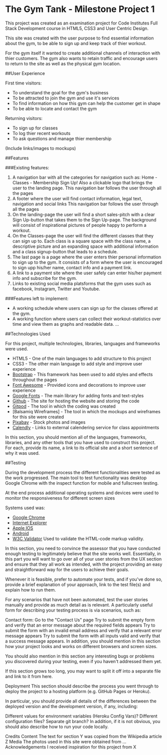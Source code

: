 # The Gym Tank - Milestone Project 1
 This project was created as an examination project for Code  Institutes Full Stack Development course in HTML5, CSS3 and User Centric Design.
 
This site was created with the user purpose to find essential information about the gym, to be able to sign up and keep track
of thier workout.
 
For the gym itself it wanted to create additional channels of interaction with thier customers. The gym also wants to retain
traffic and encourage users to return to the site as well as the physical gym location.


##User Experience

First time visitors:
* To understand the goal for the gym's business
* To be attracted to join the gym and use it's services
* To find information on how this gym can help the customer get in shape
* To be able to locate and contact the gym

Returning visitors:
* To sign up for classes
* To log thier recent workouts
* To ask questions and manage thier membership

(Include links/images to mockups)

##Features

###Existing features:

1. A navigation bar with all the categories for navigation such as: Home - Classes - Membership Sign Up! Also a clickable logo that brings the user to the landing page.
   This navigation bar follows the user through all the pages 
2. A footer where the user will find contact information, legal text, navigation and social links
   This navigation bar follows the user through all the pages
3. On the landing-page the user will find a short sales-pitch with a clear Sign Up-button that takes them to the Sign Up-page.
   The background will consist of inspirational pictures of people happy to perform a workout.
4. On the Classes-page the user will find the different classes that they can sign up to. Each class is a square space with
   the class name, a descriptive picture and an expanding space with additional information and a class signup-button that leads to a schedule.
5. The last page is a page where the user enters thier personal information to sign up to the gym. It consists of a form where
   the user is encouraged to sign upp his/her name, contact info and a payment link.
6. A link to a payment site where the user safely can enter his/her payment info and subscribe for the gym.
7. Links to existing social media platsforms that the gym uses such as facebook, Instagram, Twitter and Youtube.

###Features left to implement:

* A working schedule where users can sign up for the classes offered at the gym.
* A working function where users can collect their workout-statistics over time and view them as graphs and readable data.
...

##Technologies Used

For this project, multiple technologies, libraries, languages and frameworks were used.

* HTML5	- One of the main languages to add structure to this project
* CSS3	- The other main language to add style and improve user experience
* [Bootstrap](https://getbootstrap.com/) - This framework has been used to add styles and effects throughout the pages
* [Font Awesome](https://fontawesome.com/) - Provided icons and decorations to improve user experience
* [Google Fonts](https://fonts.google.com/) - The main library for adding fonts and text-styles
* [Github](https://github.com/) - The site for hosting the website and storing the code
* [Gitpod](https://www.gitpod.io/) - The tool in which the coding was created
* [Balsamiq Wireframes] - The tool in which the mockups and wireframes for this site were created
* [Pixabay](https://pixabay.com/) - Stock photos and images
* [Calendly](https://calendly.com/) - Links to external calendering service for class appointments


In this section, you should mention all of the languages, frameworks, libraries, and any other tools that you have used to construct this project. For each, provide its name, a link to its official site and a short sentence of why it was used.


##Testing

During the development process the different functionalities were tested as the work progressed. The main tool to test functionality
was desktop Google Chrome with the inspect function for mobile and fullscreen testing.

At the end process additional operating systems and devices were used to monitor the responsiveness for different screen sizes

Systems used was:
* [Google Chrome]()
* [Internet Explorer]()
* [Apple IOS]()
* [Android]()
* [W3C Validator](https://validator.w3.org/) Used to validate the HTML-code markup validity.

In this section, you need to convince the assessor that you have conducted enough testing to legitimately believe that the site works well. Essentially, in this part you will want to go over all of your user stories from the UX section and ensure that they all work as intended, with the project providing an easy and straightforward way for the users to achieve their goals.

Whenever it is feasible, prefer to automate your tests, and if you've done so, provide a brief explanation of your approach, link to the test file(s) and explain how to run them.

For any scenarios that have not been automated, test the user stories manually and provide as much detail as is relevant. A particularly useful form for describing your testing process is via scenarios, such as:

Contact form:
Go to the "Contact Us" page
Try to submit the empty form and verify that an error message about the required fields appears
Try to submit the form with an invalid email address and verify that a relevant error message appears
Try to submit the form with all inputs valid and verify that a success message appears.
In addition, you should mention in this section how your project looks and works on different browsers and screen sizes.

You should also mention in this section any interesting bugs or problems you discovered during your testing, even if you haven't addressed them yet.

If this section grows too long, you may want to split it off into a separate file and link to it from here.

Deployment
This section should describe the process you went through to deploy the project to a hosting platform (e.g. GitHub Pages or Heroku).

In particular, you should provide all details of the differences between the deployed version and the development version, if any, including:

Different values for environment variables (Heroku Config Vars)?
Different configuration files?
Separate git branch?
In addition, if it is not obvious, you should also describe how to run your code locally.

Credits
Content
The text for section Y was copied from the Wikipedia article Z
Media
The photos used in this site were obtained from ...
Acknowledgements
I received inspiration for this project from X
